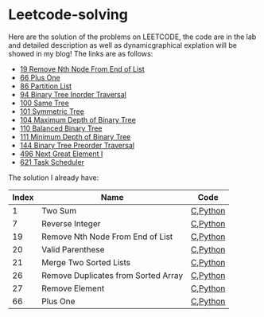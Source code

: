 # Leetcode-solving
Here are the solution of the problems on LEETCODE, the code are in the lab and detailed description as well as dynamicgraphical explation will be showed in my blog!
The links are as follows:
* [19 Remove Nth Node From End of List](https://tinky2013.github.io/2018/01/09/Leetcode-19-Remove-Nth-Node-From-End-of-List/)
* [66 Plus One](https://tinky2013.github.io/2018/01/20/Leetcode-66-Plus-One/)
* [86 Partition List](https://tinky2013.github.io/2018/01/26/Leetcode-86-Partition-List/)
* [94 Binary Tree Inorder Traversal](https://tinky2013.github.io/2018/01/29/Leetcode-94-Binary-Tree-Inorder-Traversal/)
* [100 Same Tree](https://tinky2013.github.io/2018/01/31/Leetcode-100-Same-Tree/)
* [101 Symmetric Tree](https://tinky2013.github.io/2018/02/01/Leetcode-101-Symmetric-Tree/)
* [104 Maximum Depth of Binary Tree](https://tinky2013.github.io/2018/02/01/Leetcode-104-Maximum-Depth-of-Binary-Tree/)
* [110 Balanced Binary Tree](https://tinky2013.github.io/2018/02/04/Leetcode-110-Balanced-Binary-Tree/)
* [111 Minimum Depth of Binary Tree](https://tinky2013.github.io/2018/02/04/Leetcode-111-Minimum-Depth-of-Binary-Tree/)
* [144 Binary Tree Preorder Traversal](https://tinky2013.github.io/2018/02/14/Leetcode-144-Binary-Tree-Preorder-Traversal/)
* [496 Next Great Element I](https://tinky2013.github.io/2018/05/30/Leetcode-496-Next-Great-Element-I/)
* [621 Task Scheduler](https://tinky2013.github.io/2018/07/07/Leetcode-621-Task-Scheduler/)

The solution I already have:

|Index|Name|Code|
|-|-|-|
|1|Two Sum|[C](https://github.com/Tinky2013/Leetcode-solving/blob/master/code/0001%20Two%20Sum.cpp),[Python](https://github.com/Tinky2013/Leetcode-solving/blob/master/code/0001%20Two%20Sum.py)|
|7|Reverse Integer|[C](https://github.com/Tinky2013/Leetcode-solving/blob/master/code/0007%20Reverse%20Integer.cpp),[Python](https://github.com/Tinky2013/Leetcode-solving/blob/master/code/0007%20Reverse%20Integer.py)|
|19|Remove Nth Node From End of List|[C](https://github.com/Tinky2013/Leetcode-solving/blob/master/code/0019%20Remove%20Nth%20Node%20From%20End%20of%20List.cpp),[Python](https://github.com/Tinky2013/Leetcode-solving/blob/master/code/0019%20Remove%20Nth%20Node%20From%20End%20of%20List.py)|
|20|Valid Parenthese|[C](https://github.com/Tinky2013/Leetcode-solving/blob/master/code/0020%20Valid%20Parentheses.cpp),[Python](https://github.com/Tinky2013/Leetcode-solving/blob/master/code/0020%20Valid%20Parenthese.py)|
|21|Merge Two Sorted Lists|[C](https://github.com/Tinky2013/Leetcode-solving/blob/master/code/0021%20Merge%20Two%20Sorted%20Lists.cpp),[Python](https://github.com/Tinky2013/Leetcode-solving/blob/master/code/0021%20Merge%20Two%20Sorted%20Lists.py)|
|26|Remove Duplicates from Sorted Array|[C](https://github.com/Tinky2013/Leetcode-solving/blob/master/code/0026%20Remove%20Duplicates%20from%20Sorted%20Array.cpp),[Python](https://github.com/Tinky2013/Leetcode-solving/blob/master/code/0026%20Remove%20Duplicates%20from%20Sorted%20Array.py)|
|27|Remove Element|[C](https://github.com/Tinky2013/Leetcode-solving/blob/master/code/0027%20Remove%20Element.cpp),[Python](https://github.com/Tinky2013/Leetcode-solving/blob/master/code/0027%20Remove%20Element.py)|
|66|Plus One|[C](https://github.com/Tinky2013/Leetcode-solving/blob/master/code/0066%20Plus%20One.cpp),[Python](https://github.com/Tinky2013/Leetcode-solving/blob/master/code/0066%20Plus%20One.py)|



